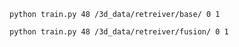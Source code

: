 `python train.py 48 /3d_data/retreiver/base/ 0 1`

`python train.py 48 /3d_data/retreiver/fusion/ 0 1`